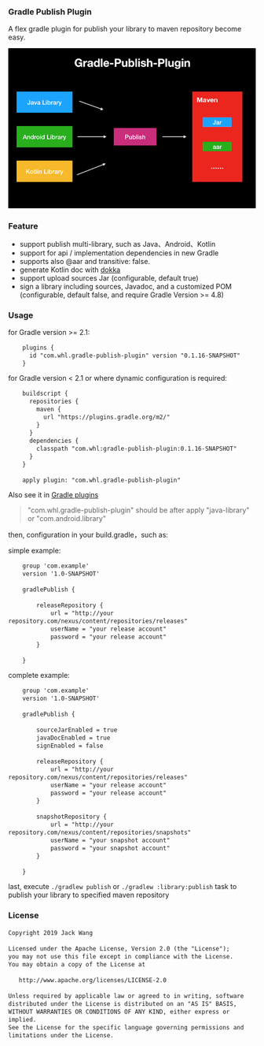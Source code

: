### Gradle Publish Plugin

A flex gradle plugin for publish your library to maven repository become easy.

![gradle-publish-plugin.png](assets/gradle-publish-plugin.png)

### Feature
- support publish multi-library, such as Java、Android、Kotlin
- support for api / implementation dependencies in new Gradle
- supports also @aar and transitive: false.
- generate Kotlin doc with [dokka](https://github.com/Kotlin/dokka)
- support upload sources Jar (configurable, default true)
- sign a library including sources, Javadoc, and a customized POM (configurable, default false, and require Gradle Version >= 4.8)

### Usage

for Gradle version >= 2.1:

        plugins {
          id "com.whl.gradle-publish-plugin" version "0.1.16-SNAPSHOT"
        }


for Gradle version < 2.1 or where dynamic configuration is required:

        buildscript {
          repositories {
            maven {
              url "https://plugins.gradle.org/m2/"
            }
          }
          dependencies {
            classpath "com.whl:gradle-publish-plugin:0.1.16-SNAPSHOT"
          }
        }

        apply plugin: "com.whl.gradle-publish-plugin"

Also see it in [Gradle plugins](https://plugins.gradle.org/plugin/com.whl.gradle-publish-plugin)

> "com.whl.gradle-publish-plugin" should be after apply "java-library" or "com.android.library"

then, configuration in your build.gradle，such as:

simple example:

        group 'com.example'
        version '1.0-SNAPSHOT'

        gradlePublish {

            releaseRepository {
                url = "http://your repository.com/nexus/content/repositories/releases"
                userName = "your release account"
                password = "your release account"
            }

        }

complete example:

        group 'com.example'
        version '1.0-SNAPSHOT'

        gradlePublish {

            sourceJarEnabled = true
            javaDocEnabled = true
            signEnabled = false

            releaseRepository {
                url = "http://your repository.com/nexus/content/repositories/releases"
                userName = "your release account"
                password = "your release account"
            }

            snapshotRepository {
                url = "http://your repository.com/nexus/content/repositories/snapshots"
                userName = "your snapshot account"
                password = "your snapshot account"
            }

        }


last, execute `./gradlew publish` or `./gradlew :library:publish` task to publish your library to specified maven repository



### License
```
Copyright 2019 Jack Wang

Licensed under the Apache License, Version 2.0 (the "License");
you may not use this file except in compliance with the License.
You may obtain a copy of the License at

   http://www.apache.org/licenses/LICENSE-2.0

Unless required by applicable law or agreed to in writing, software
distributed under the License is distributed on an "AS IS" BASIS,
WITHOUT WARRANTIES OR CONDITIONS OF ANY KIND, either express or implied.
See the License for the specific language governing permissions and
limitations under the License.
```